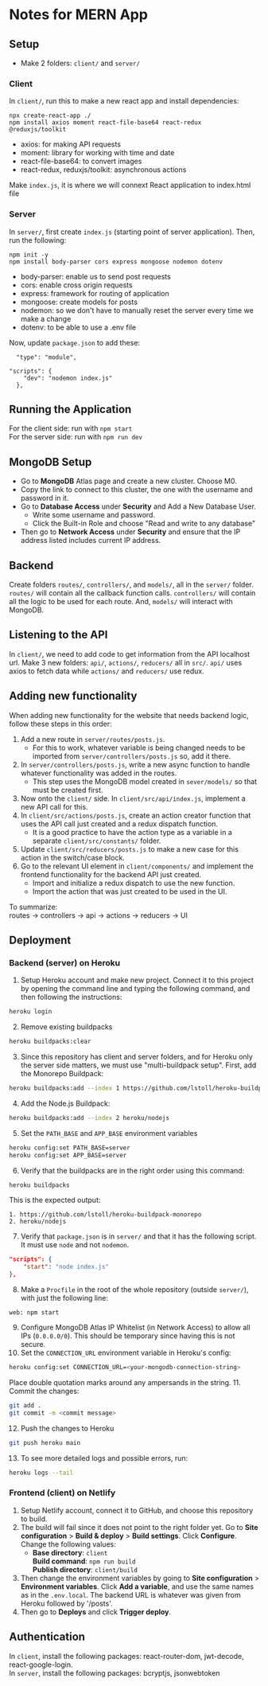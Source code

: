 # Notes for MERN App

## Setup

- Make 2 folders: ```client/``` and ```server/```

### Client

In ```client/```, run this to make a new react app and install dependencies:
```
npx create-react-app ./
npm install axios moment react-file-base64 react-redux @reduxjs/toolkit
```
- axios: for making API requests
- moment: library for working with time and date
- react-file-base64: to convert images
- react-redux, reduxjs/toolkit: asynchronous actions

Make ```index.js```, it is where we will connext React application to index.html file

### Server

In ```server/```, first create ```index.js``` (starting point of server application). Then, run the following:
```
npm init -y
npm install body-parser cors express mongoose nodemon dotenv
```
- body-parser: enable us to send post requests
- cors: enable cross origin requests
- express: framework for routing of application
- mongoose: create models for posts
- nodemon: so we don't have to manually reset the server every time we make a change
- dotenv: to be able to use a .env file

Now, update ```package.json``` to add these:
```
  "type": "module",
```
```
"scripts": {
    "dev": "nodemon index.js"
  },
```

## Running the Application

For the client side: run with ```npm start``` <br>
For the server side: run with ```npm run dev```

## MongoDB Setup

- Go to **MongoDB** Atlas page and create a new cluster. Choose M0. 
- Copy the link to connect to this cluster, the one with the username and password in it.
- Go to **Database Access** under **Security** and Add a New Database User.
  - Write some username and password.
  - Click the Built-in Role and choose "Read and write to any database"
- Then go to **Network Access** under **Security** and ensure that the IP address listed includes current IP address. 

## Backend

Create folders ```routes/```, ```controllers/```, and ```models/```, all in the ```server/``` folder. ```routes/``` will contain all the callback function calls. ```controllers/``` will contain all the logic to be used for each route. And, ```models/``` will interact with MongoDB. 

## Listening to the API

In ```client/```, we need to add code to get information from the API localhost url. Make 3 new folders: ```api/```, ```actions/```, ```reducers/``` all in ```src/```. ```api/``` uses axios to fetch data while ```actions/``` and ```reducers/``` use redux. 

## Adding new functionality

When adding new functionality for the website that needs backend logic, follow these steps in this order:
1. Add a new route in ```server/routes/posts.js```.
    - For this to work, whatever variable is being changed needs to be imported from ```server/controllers/posts.js``` so, add it there. 
2. In ```server/controllers/posts.js```, write a new async function to handle whatever functionality was added in the routes. 
    - This step uses the MongoDB model created in ```sever/models/``` so that must be created first.
3. Now onto the ```client/``` side. In ```client/src/api/index.js```, implement a new API call for this. 
4. In ```client/src/actions/posts.js```, create an action creator function that uses the API call just created and a redux dispatch function. 
    - It is a good practice to have the action type as a variable in a separate ```client/src/constants/``` folder. 
5. Update ```client/src/reducers/posts.js``` to make a new case for this action in the switch/case block. 
6. Go to the relevant UI element in ```client/components/``` and implement the frontend functionality for the backend API just created. 
    - Import and initialize a redux dispatch to use the new function. 
    - Import the action that was just created to be used in the UI. 

To summarize: <br>
routes -> controllers -> api -> actions -> reducers -> UI

## Deployment

### Backend (server) on Heroku

1. Setup Heroku account and make new project. Connect it to this project by opening the command line and typing the following command, and then following the instructions:
```bash
heroku login
```
2. Remove existing buildpacks
```bash
heroku buildpacks:clear
```
3. Since this repository has client and server folders, and for Heroku only the server side matters, we must use "multi-buildpack setup". First, add the Monorepo Buildpack:
```bash
heroku buildpacks:add --index 1 https://github.com/lstoll/heroku-buildpack-monorepo
```
4. Add the Node.js Buildpack:
```bash
heroku buildpacks:add --index 2 heroku/nodejs
```
5. Set the ```PATH_BASE``` and ```APP_BASE``` environment variables
```bash
heroku config:set PATH_BASE=server
heroku config:set APP_BASE=server
```
6. Verify that the buildpacks are in the right order using this command:
```bash
heroku buildpacks
```
This is the expected output: 
```text
1. https://github.com/lstoll/heroku-buildpack-monorepo
2. heroku/nodejs
```
7. Verify that ```package.json``` is in ```server/``` and that it has the following script. It must use ```node``` and not ```nodemon```. 
```json
"scripts": {
    "start": "node index.js"
},
```
8. Make a ```Procfile``` in the root of the whole repository (outside ```server/```), with just the following line:
```
web: npm start
```
9. Configure MongoDB Atlas IP Whitelist (in  Network Access) to allow all IPs (```0.0.0.0/0```). This should be temporary since having this is not secure. 
10. Set the ```CONNECTION_URL``` environment variable in Heroku's config:
```bash
heroku config:set CONNECTION_URL=<your-mongodb-connection-string>
```
Place double quotation marks around any ampersands in the string. 
11. Commit the changes:
```bash
git add .
git commit -m <commit message>
```
12. Push the changes to Heroku
```bash
git push heroku main
```
13. To see more detailed logs and possible errors, run:
```bash
heroku logs --tail
```

### Frontend (client) on Netlify

1. Setup Netlify account, connect it to GitHub, and choose this repository to build. 
2. The build will fail since it does not point to the right folder yet. Go to **Site configuration** > **Build & deploy** > **Build settings**. Click **Configure**. Change the following values: <br>
    - **Base directory**: ```client``` <br>
      **Build command**: ```npm run build``` <br>
      **Publish directory**: ```client/build``` <br>
3. Then change the environment variables by going to **Site configuration** > **Environment variables**. Click **Add a variable**, and use the same names as in the ```.env.local```. The backend URL is whatever was given from Heroku followed by '/posts'. 
4. Then go to **Deploys** and click **Trigger deploy**. 

## Authentication

In ```client```, install the following packages: react-router-dom, jwt-decode, react-google-login. <br>
In ```server```, install the following packages: bcryptjs, jsonwebtoken